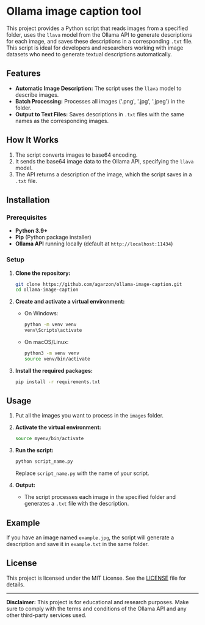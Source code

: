 # Ollama image caption tool

This project provides a Python script that reads images from a specified folder, uses the `llava` model from the Ollama API to generate descriptions for each image, and saves these descriptions in a corresponding `.txt` file. This script is ideal for developers and researchers working with image datasets who need to generate textual descriptions automatically.

## Features

- **Automatic Image Description:** The script uses the `llava` model to describe images.
- **Batch Processing:** Processes all images ('.png', '.jpg', '.jpeg') in the folder.
- **Output to Text Files:** Saves descriptions in `.txt` files with the same names as the corresponding images.

## How It Works

1. The script converts images to base64 encoding.
2. It sends the base64 image data to the Ollama API, specifying the `llava` model.
3. The API returns a description of the image, which the script saves in a `.txt` file.

## Installation

### Prerequisites

- **Python 3.9+**
- **Pip** (Python package installer)
- **Ollama API** running locally (default at `http://localhost:11434`)

### Setup

1. **Clone the repository:**

   ```bash
   git clone https://github.com/agarzon/ollama-image-caption.git
   cd ollama-image-caption
   ```

2. **Create and activate a virtual environment:**

   - On Windows:
     ```bash
     python -m venv venv
     venv\Scripts\activate
     ```
   - On macOS/Linux:
     ```bash
     python3 -m venv venv
     source venv/bin/activate
     ```

3. **Install the required packages:**

   ```bash
   pip install -r requirements.txt
   ```

## Usage

1. Put all the images you want to process in the `images` folder.

2. **Activate the virtual environment:**

   ```bash
   source myenv/bin/activate
   ```

3. **Run the script:**

   ```bash
   python script_name.py
   ```

   Replace `script_name.py` with the name of your script.

4. **Output:**
   - The script processes each image in the specified folder and generates a `.txt` file with the description.

## Example

If you have an image named `example.jpg`, the script will generate a description and save it in `example.txt` in the same folder.

## License

This project is licensed under the MIT License. See the [LICENSE](LICENSE) file for details.

---

**Disclaimer:** This project is for educational and research purposes. Make sure to comply with the terms and conditions of the Ollama API and any other third-party services used.
